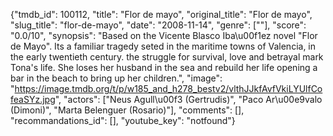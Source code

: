 {"tmdb_id": 100112, "title": "Flor de mayo", "original_title": "Flor de mayo", "slug_title": "flor-de-mayo", "date": "2008-11-14", "genre": [""], "score": "0.0/10", "synopsis": "Based on the Vicente Blasco Iba\u00f1ez novel \"Flor de Mayo\". Its a familiar tragedy seted in the maritime towns of Valencia, in the early twentieth century. the struggle for survival, love and betrayal mark Tona's life. She loses her husband in the sea and rebuild her life opening a bar in the beach to bring up her children.", "image": "https://image.tmdb.org/t/p/w185_and_h278_bestv2/vlthJJkfAvfVkiLYUlfCofeaSYz.jpg", "actors": ["Neus Agull\u00f3 (Gertrudis)", "Paco Ar\u00e9valo (Dimoni)", "Marta Belenguer (Rosario)"], "comments": [], "recommandations_id": [], "youtube_key": "notfound"}